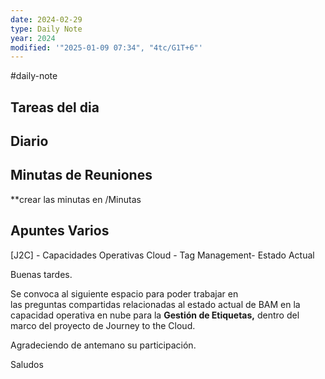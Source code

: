 ```yaml
---
date: 2024-02-29
type: Daily Note
year: 2024
modified: '"2025-01-09 07:34", "4tc/G1T+6"'
---
```

#daily-note

## Tareas del dia

## Diario

## Minutas de Reuniones
**crear las minutas en /Minutas

## Apuntes Varios


[J2C] - Capacidades Operativas Cloud - Tag Management- Estado Actual

 Buenas tardes.

Se convoca al siguiente espacio para poder trabajar en las preguntas compartidas relacionadas al estado actual de BAM en la capacidad operativa en nube para la **Gestión de Etiquetas,** dentro del marco del proyecto de Journey to the Cloud.
 
Agradeciendo de antemano su participación.

Saludos